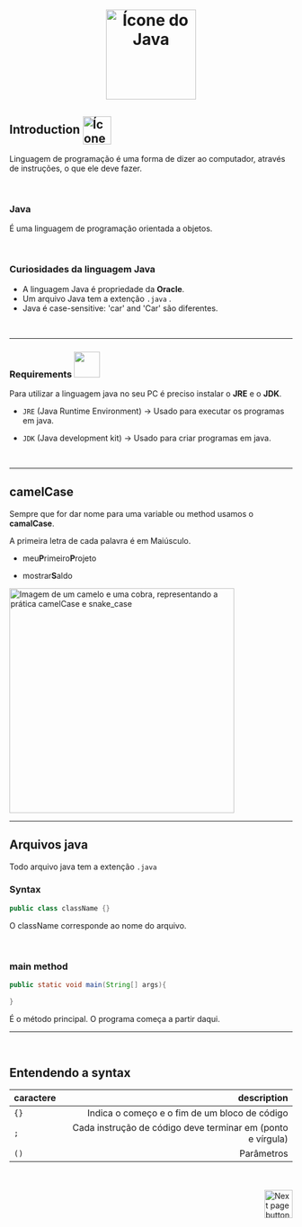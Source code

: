 <h1 align="center"><img src="https://cdn.icon-icons.com/icons2/2415/PNG/512/java_original_wordmark_logo_icon_146459.png" alt="Ícone do Java" width="160px" align="bottom"></h1>

## Introduction <img src="https://cdn-icons-png.flaticon.com/512/1436/1436664.png" alt="Ícone do Java" width="50px" align="center"> 

Linguagem de programação é uma forma de dizer ao computador, através de instruções, o que ele deve fazer.

<br>

### Java

É uma linguagem de programação orientada a objetos.

<br>

### Curiosidades da linguagem Java

- A linguagem Java é propriedade da **Oracle**.
- Um arquivo Java tem a extenção `.java` .
- Java é case-sensitive: 'car' and 'Car' são diferentes.

<br>
<hr>

### Requirements <img src="https://cdn-icons-png.flaticon.com/512/3078/3078994.png" width="46px">

Para utilizar a linguagem java no seu PC é preciso instalar o **JRE** e o **JDK**.


- `JRE` (Java Runtime Environment) -> Usado para executar os programas em java.

- `JDK` (Java development kit) -> Usado para criar programas em java.

<br>
<hr>

## camelCase

Sempre que for dar nome para uma variable ou method usamos o **camalCase**.

A primeira letra de cada palavra é em Maiúsculo.


- meu**P**rimeiro**P**rojeto

- mostrar**S**aldo

<img src="https://www.mathworks.com/matlabcentral/mlc-downloads/downloads/442f960e-0d91-4b56-8393-37ee455e785f/579b06e3-2139-4343-9b3e-c4d5eb2eca9f/images/1635234987.png" alt="Imagem de um camelo e uma cobra, representando a prática camelCase e snake_case" width="400px" align="center">

<br>
<hr>


## Arquivos java
Todo arquivo java tem a extenção `.java`

### Syntax

```java
public class className {}
```

O className corresponde ao nome do arquivo.

<br>

### main method
```java
public static void main(String[] args){
    
}
```


É o método principal. O programa começa a partir daqui.

<hr>
<br>

## Entendendo a syntax

| caractere   | description |
| :---        |         ---:|
| `{}`        | Indica o começo e o fim de um bloco de código|
| `;`         | Cada instrução de código deve terminar em (ponto e vírgula)|
| `()`        | Parâmetros|


<br>
<br>

<!-- Next Page Button -->
<a href="https://github.com/lGabrielDev/02.java/tree/main/Estudo/2.comments/comments.md">
    <img src="https://cdn-icons-png.flaticon.com/512/8175/8175884.png" alt="Next page button" width="50px" align="right">
</a>